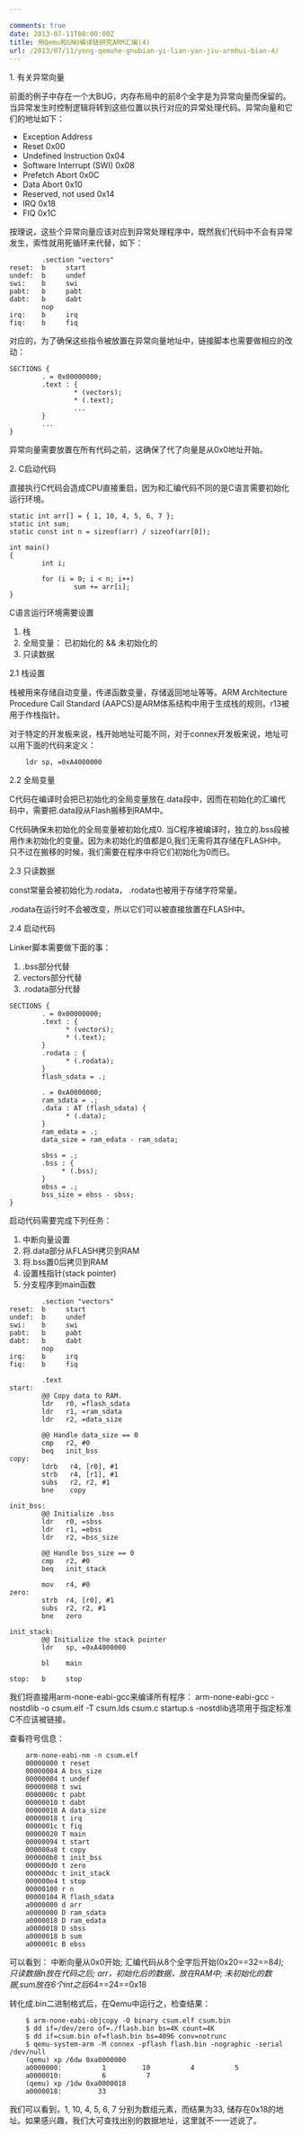 ```yaml
---

comments: true
date: 2013-07-11T00:00:00Z
title: 用Qemu和GNU编译链研究ARM汇编(4)
url: /2013/07/11/yong-qemuhe-gnubian-yi-lian-yan-jiu-armhui-bian-4/
---
```


1\. 有关异常向量

前面的例子中存在一个大BUG，内存布局中的前8个全字是为异常向量而保留的。当异常发生时控制逻辑将转到这些位置以执行对应的异常处理代码。异常向量和它们的地址如下：

* Exception	 Address
* Reset	 0x00
* Undefined Instruction	 0x04
* Software Interrupt (SWI)	 0x08
* Prefetch Abort	 0x0C
* Data Abort	 0x10
* Reserved, not used	 0x14
* IRQ	 0x18
* FIQ	 0x1C

按理说，这些个异常向量应该对应到异常处理程序中，既然我们代码中不会有异常发生，索性就用死循环来代替，如下：
```
        .section "vectors"
reset:  b     start
undef:  b     undef
swi:    b     swi
pabt:   b     pabt
dabt:   b     dabt
        nop
irq:    b     irq
fiq:    b     fiq
```

对应的，为了确保这些指令被放置在异常向量地址中，链接脚本也需要做相应的改动：
```
SECTIONS {
        . = 0x00000000;
        .text : {
                * (vectors);
                * (.text);
                ...
        }
        ...
}
```

异常向量需要放置在所有代码之前，这确保了代了向量是从0x0地址开始。

2\. C启动代码

直接执行C代码会造成CPU直接重启，因为和汇编代码不同的是C语言需要初始化运行环境。
```
static int arr[] = { 1, 10, 4, 5, 6, 7 };
static int sum;
static const int n = sizeof(arr) / sizeof(arr[0]);

int main()
{
        int i;

        for (i = 0; i < n; i++)
                sum += arr[i];
}
```
C语言运行环境需要设置
1. 栈
2. 全局变量： 已初始化的 && 未初始化的
3. 只读数据

2\.1 栈设置

栈被用来存储自动变量，传递函数变量，存储返回地址等等。ARM Architecture
Procedure Call Standard
(AAPCS)是ARM体系结构中用于生成栈的规则。r13被用于作栈指针。

对于特定的开发板来说，栈开始地址可能不同，对于connex开发板来说，地址可以用下面的代码来定义：

```
	ldr sp, =0xA4000000
```

2\.2 全局变量

C代码在编译时会把已初始化的全局变量放在.data段中，因而在初始化的汇编代码中，需要把.data段从Flash搬移到RAM中。

C代码确保未初始化的全局变量被初始化成0.
当C程序被编译时，独立的.bss段被用作未初始化的变量。因为未初始化的值都是0,我们无需将其存储在FLASH中。只不过在搬移的时候，我们需要在程序中将它们初始化为0而已。

2\.3 只读数据

const常量会被初始化为.rodata， .rodata也被用于存储字符常量。

.rodata在运行时不会被改变，所以它们可以被直接放置在FLASH中。

2\.4 启动代码

Linker脚本需要做下面的事：
1. .bss部分代替
2.  vectors部分代替
3. .rodata部分代替

```
SECTIONS {
        . = 0x00000000;
        .text : {
              * (vectors);
              * (.text);
        }
        .rodata : {
              * (.rodata);
        }
        flash_sdata = .;

        . = 0xA0000000;
        ram_sdata = .;
        .data : AT (flash_sdata) {
              * (.data);
        }
        ram_edata = .;
        data_size = ram_edata - ram_sdata;

        sbss = .;
        .bss : {
             * (.bss);
        }
        ebss = .;
        bss_size = ebss - sbss;
}
```

启动代码需要完成下列任务：
1. 中断向量设置
2. 将.data部分从FLASH拷贝到RAM
3. 将.bss置0后拷贝到RAM
4. 设置栈指针(stack pointer)
5. 分支程序到main函数

```
        .section "vectors"
reset:  b     start
undef:  b     undef
swi:    b     swi
pabt:   b     pabt
dabt:   b     dabt
        nop
irq:    b     irq
fiq:    b     fiq

        .text
start:
        @@ Copy data to RAM.
        ldr   r0, =flash_sdata
        ldr   r1, =ram_sdata
        ldr   r2, =data_size

        @@ Handle data_size == 0
        cmp   r2, #0
        beq   init_bss
copy:
        ldrb   r4, [r0], #1
        strb   r4, [r1], #1
        subs   r2, r2, #1
        bne    copy

init_bss:
        @@ Initialize .bss
        ldr   r0, =sbss
        ldr   r1, =ebss
        ldr   r2, =bss_size

        @@ Handle bss_size == 0
        cmp   r2, #0
        beq   init_stack

        mov   r4, #0
zero:
        strb  r4, [r0], #1
        subs  r2, r2, #1
        bne   zero

init_stack:
        @@ Initialize the stack pointer
        ldr   sp, =0xA4000000

        bl    main

stop:   b     stop
```

我们将直接用arm-none-eabi-gcc来编译所有程序：
	arm-none-eabi-gcc -nostdlib -o csum.elf -T csum.lds csum.c startup.s
-nostdlib选项用于指定标准C不应该被链接。

查看符号信息：

```
	arm-none-eabi-nm -n csum.elf 
	00000000 t reset
	00000004 A bss_size
	00000004 t undef
	00000008 t swi
	0000000c t pabt
	00000010 t dabt
	00000018 A data_size
	00000018 t irq
	0000001c t fiq
	00000020 T main
	00000094 t start
	000000a8 t copy
	000000b8 t init_bss
	000000d0 t zero
	000000dc t init_stack
	000000e4 t stop
	00000100 r n
	00000104 R flash_sdata
	a0000000 d arr
	a0000000 D ram_sdata
	a0000018 D ram_edata
	a0000018 D sbss
	a0000018 b sum
	a000001c B ebss
```

可以看到： 中断向量从0x0开始; 汇编代码从8个全字后开始(0x20==32==8*4);
只读数据n放在代码之后; arr，初始化后的数据，放在RAM中;
未初始化的数据,sum放在6个int之后6*4==24==0x18

转化成.bin二进制格式后，在Qemu中运行之，检查结果：

```
	$ arm-none-eabi-objcopy -O binary csum.elf csum.bin	
	$ dd if=/dev/zero of=./flash.bin bs=4K count=4K
  	$ dd if=csum.bin of=flash.bin bs=4096 conv=notrunc
  	$ qemu-system-arm -M connex -pflash flash.bin -nographic -serial /dev/null
	(qemu) xp /6dw 0xa0000000
	a0000000:          1         10          4          5
	a0000010:          6          7
	(qemu) xp /1dw 0xa0000018
	a0000018:         33
```

我们可以看到，1, 10, 4, 5, 6, 7 分别为数组元素，而结果为33,
储存在0x18的地址。如果感兴趣，我们大可查找出别的数据地址，这里就不一一述说了。

